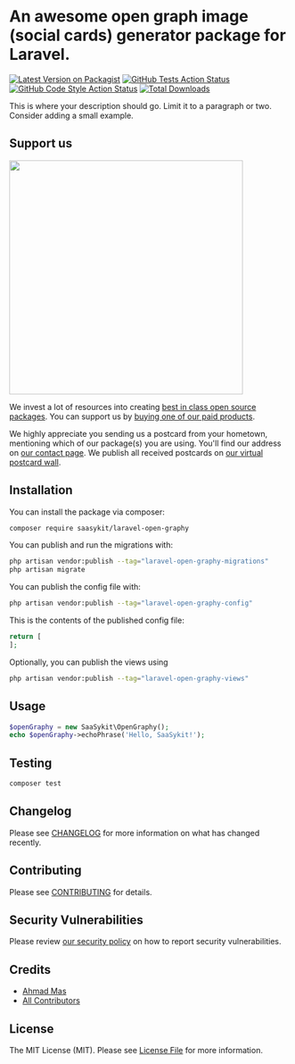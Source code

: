 # An awesome open graph image (social cards) generator package for Laravel.

[![Latest Version on Packagist](https://img.shields.io/packagist/v/saasykit/laravel-open-graphy.svg?style=flat-square)](https://packagist.org/packages/saasykit/laravel-open-graphy)
[![GitHub Tests Action Status](https://img.shields.io/github/actions/workflow/status/saasykit/laravel-open-graphy/run-tests.yml?branch=main&label=tests&style=flat-square)](https://github.com/saasykit/laravel-open-graphy/actions?query=workflow%3Arun-tests+branch%3Amain)
[![GitHub Code Style Action Status](https://img.shields.io/github/actions/workflow/status/saasykit/laravel-open-graphy/fix-php-code-style-issues.yml?branch=main&label=code%20style&style=flat-square)](https://github.com/saasykit/laravel-open-graphy/actions?query=workflow%3A"Fix+PHP+code+style+issues"+branch%3Amain)
[![Total Downloads](https://img.shields.io/packagist/dt/saasykit/laravel-open-graphy.svg?style=flat-square)](https://packagist.org/packages/saasykit/laravel-open-graphy)

This is where your description should go. Limit it to a paragraph or two. Consider adding a small example.

## Support us

[<img src="https://github-ads.s3.eu-central-1.amazonaws.com/laravel-open-graphy.jpg?t=1" width="419px" />](https://spatie.be/github-ad-click/laravel-open-graphy)

We invest a lot of resources into creating [best in class open source packages](https://spatie.be/open-source). You can support us by [buying one of our paid products](https://spatie.be/open-source/support-us).

We highly appreciate you sending us a postcard from your hometown, mentioning which of our package(s) you are using. You'll find our address on [our contact page](https://spatie.be/about-us). We publish all received postcards on [our virtual postcard wall](https://spatie.be/open-source/postcards).

## Installation

You can install the package via composer:

```bash
composer require saasykit/laravel-open-graphy
```

You can publish and run the migrations with:

```bash
php artisan vendor:publish --tag="laravel-open-graphy-migrations"
php artisan migrate
```

You can publish the config file with:

```bash
php artisan vendor:publish --tag="laravel-open-graphy-config"
```

This is the contents of the published config file:

```php
return [
];
```

Optionally, you can publish the views using

```bash
php artisan vendor:publish --tag="laravel-open-graphy-views"
```

## Usage

```php
$openGraphy = new SaaSykit\OpenGraphy();
echo $openGraphy->echoPhrase('Hello, SaaSykit!');
```

## Testing

```bash
composer test
```

## Changelog

Please see [CHANGELOG](CHANGELOG.md) for more information on what has changed recently.

## Contributing

Please see [CONTRIBUTING](CONTRIBUTING.md) for details.

## Security Vulnerabilities

Please review [our security policy](../../security/policy) on how to report security vulnerabilities.

## Credits

- [Ahmad Mas](https://github.com/saasykit)
- [All Contributors](../../contributors)

## License

The MIT License (MIT). Please see [License File](LICENSE.md) for more information.
